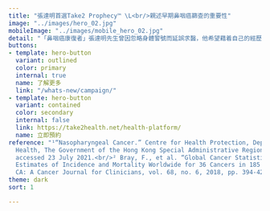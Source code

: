 ```yaml
---
title: "張達明首選Take2 Prophecy™ \L<br/>親述早期鼻咽癌篩查的重要性"
image: "../images/hero_02.jpg"
mobileImage: "../images/mobile_hero_02.jpg"
detail: "「鼻咽癌康復者」張達明先生曾因忽略身體警號而延誤求醫，他希望藉着自己的經歷讓大眾關注鼻咽癌。根據世界衛生組織2018年的數據顯示，香港鼻咽癌發病率是全球平均的5-6倍¹²。不論年紀、性別及背景，任何人士都有機會患上鼻咽癌，因此，及早進行早期鼻咽癌篩查「提防」鼻咽癌是至關重要的。"
buttons:
- template: hero-button
  variant: outlined
  color: primary
  internal: true
  name: 了解更多
  link: "/whats-new/campaign/"
- template: hero-button
  variant: contained
  color: secondary
  internal: false
  link: https://take2health.net/health-platform/
  name: 立即預約
reference: "¹“Nasopharyngeal Cancer.” Centre for Health Protection, Department of
  Health, The Government of the Hong Kong Special Administrative Region, 2021, www.chp.gov.hk/en/healthtopics/content/25/54.html,
  accessed 23 July 2021.<br/>² Bray, F., et al. “Global Cancer Statistics 2018: GLOBOCAN
  Estimates of Incidence and Mortality Worldwide for 36 Cancers in 185 Countries.”
  CA: A Cancer Journal for Clinicians, vol. 68, no. 6, 2018, pp. 394-424."
theme: dark
sort: 1

---
```

